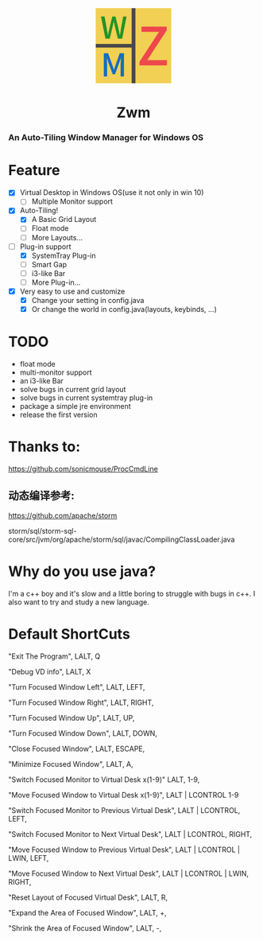 <div align=center>
<img src="icon/ZWMICO.png" width="30%" height="30%"/>
</div>

# <center>Zwm</center>
### An **Auto-Tiling** Window Manager for Windows OS




# Feature
+ [x] Virtual Desktop in Windows OS(use it not only in win 10)
  + [ ] Multiple Monitor support

+ [x] Auto-Tiling!
  + [x] A Basic Grid Layout
  + [ ] Float mode
  + [ ] More Layouts...

+ [ ] Plug-in support
  + [x] SystemTray Plug-in
  + [ ] Smart Gap
  + [ ] i3-like Bar
  + [ ] More Plug-in...

+ [x] Very easy to use and customize
  + [x] Change your setting in config.java
  + [x] Or change the world in config.java(layouts, keybinds, ...)

# TODO
+ float mode
+ multi-monitor support
+ an i3-like Bar
+ solve bugs in current grid layout
+ solve bugs in current systemtray plug-in
+ package a simple jre environment
+ release the first version

# Thanks to: 
https://github.com/sonicmouse/ProcCmdLine

## 动态编译参考:

https://github.com/apache/storm

storm/sql/storm-sql-core/src/jvm/org/apache/storm/sql/javac/CompilingClassLoader.java


# Why do you use java?
I'm a c++ boy and it's slow and a little boring to struggle with bugs in c++. I also want to try and study a new language.

# Default ShortCuts

"Exit The Program", LALT, Q

"Debug VD info", LALT, X

"Turn Focused Window Left", LALT, LEFT, 

"Turn Focused Window Right", LALT, RIGHT, 

"Turn Focused Window Up", LALT, UP, 

"Turn Focused Window Down", LALT, DOWN, 

"Close Focused Window", LALT, ESCAPE, 

"Minimize Focused Window", LALT, A, 

"Switch Focused Monitor to Virtual Desk x(1-9)" LALT, 1-9, 

"Move Focused Window to Virtual Desk x(1-9)", LALT | LCONTROL 1-9

"Switch Focused Monitor to Previous Virtual Desk", LALT | LCONTROL, LEFT, 

"Switch Focused Monitor to Next Virtual Desk", LALT | LCONTROL, RIGHT, 

"Move Focused Window to Previous Virtual Desk", LALT | LCONTROL | LWIN, LEFT, 

"Move Focused Window to Next Virtual Desk", LALT | LCONTROL | LWIN, RIGHT, 

"Reset Layout of Focused Virtual Desk", LALT, R, 

"Expand the Area of Focused Window", LALT, +, 

"Shrink the Area of Focused Window", LALT, -, 